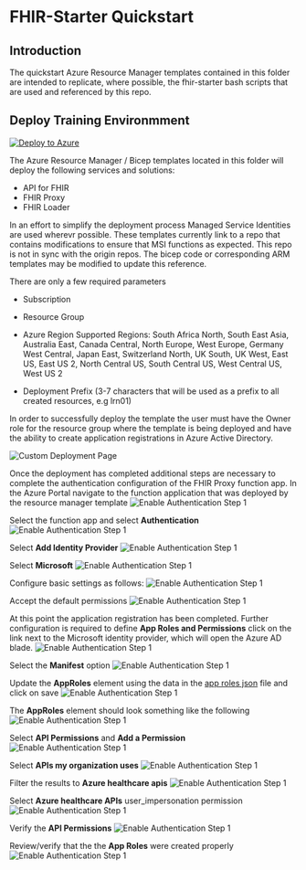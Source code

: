 # FHIR-Starter Quickstart   

## Introduction 

The quickstart Azure Resource Manager templates contained in this folder are intended to replicate, where possible, the fhir-starter bash scripts that are used and referenced by this repo.


## Deploy Training Environmment

[![Deploy to Azure](https://aka.ms/deploytoazurebutton)](https://portal.azure.com/#create/Microsoft.Template/uri/https%3A%2F%2Fraw.githubusercontent.com%2FToddM2%2Ffhir-starter%2Fquickstarts%2Fquickstarts%2Fdeployfhirtrain.json)

The Azure Resource Manager / Bicep templates located in this folder will deploy the following services and solutions:
+ API for FHIR
+ FHIR Proxy
+ FHIR Loader

In an effort to simplify the deployment process Managed Service Identities are used wherevr possible. These templates currently link to a repo that contains modifications to ensure that MSI functions as expected. This repo is not in sync with the origin repos. The bicep code or corresponding ARM templates may be modified to update this reference.

There are only a few required parameters 
+ Subscription
+ Resource Group
+ Azure Region
Supported Regions:
    South Africa North,
    South East Asia,
    Australia East,
    Canada Central,
    North Europe,
    West Europe,
    Germany West Central,
    Japan East,
    Switzerland North,
    UK South,
    UK West,
    East US,
    East US 2,
    North Central US,
    South Central US,
    West Central US,
    West US 2
    
+ Deployment Prefix (3-7 characters that will be used as a prefix to all created resources, e.g lrn01)

In order to successfully deploy the template the user must have the Owner role for the resource group where the template is being deployed and have the ability to create application registrations in Azure Active Directory.


![Custom Deployment Page](./images/deploytrainenvportal.png)

Once the deployment has completed additional steps are necessary to complete the authentication configuration of the FHIR Proxy function app.
In the Azure Portal navigate to the function application that was deployed by the resource manager template
![Enable Authentication Step 1](./images/FHIR-PROXY-AUTH1.png)

Select the function app and select **Authentication**
![Enable Authentication Step 1](./images/FHIR-PROXY-AUTH2.png)

Select **Add Identity Provider**
![Enable Authentication Step 1](./images/FHIR-PROXY-AUTH3.png)

Select **Microsoft**
![Enable Authentication Step 1](./images/FHIR-PROXY-AUTH4.png)

Configure basic settings as follows:
![Enable Authentication Step 1](./images/FHIR-PROXY-AUTH5a.png)



Accept the default permissions
![Enable Authentication Step 1](./images/FHIR-PROXY-AUTH6.png)

At this point the application registration has been completed. Further configuration is required to define **App Roles and Permissions** click on the link next to the Microsoft identity provider, which will open the Azure AD blade.
![Enable Authentication Step 1](./images/FHIR-PROXY-AUTH7.png)

Select the **Manifest** option
![Enable Authentication Step 1](./images/FHIR-PROXY-AUTH8.png)

Update the **AppRoles** element using the data in the [app roles json](./fhirproxyroles.json) file and click on save
![Enable Authentication Step 1](./images/FHIR-PROXY-AUTH9.png)

The **AppRoles** element should look something like the following
![Enable Authentication Step 1](./images/FHIR-PROXY-AUTH10.png)

Select **API Permissions** and **Add a Permission**
![Enable Authentication Step 1](./images/FHIR-PROXY-AUTH11.png)

Select **APIs my organization uses**
![Enable Authentication Step 1](./images/FHIR-PROXY-AUTH12.png)

Filter the results to **Azure healthcare apis**
![Enable Authentication Step 1](./images/FHIR-PROXY-AUTH13.png)

Select **Azure healthcare APIs** user_impersonation permission
![Enable Authentication Step 1](./images/FHIR-PROXY-AUTH14.png)

Verify the **API Permissions**
![Enable Authentication Step 1](./images/FHIR-PROXY-AUTH15.png)

Review/verify that the the **App Roles** were created properly
![Enable Authentication Step 1](./images/FHIR-PROXY-AUTH16.png)